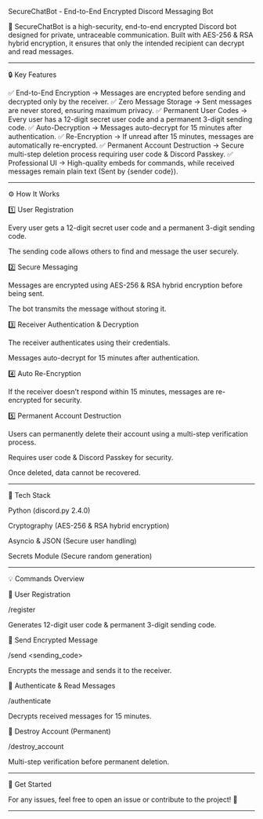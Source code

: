SecureChatBot - End-to-End Encrypted Discord Messaging Bot

🚀 SecureChatBot is a high-security, end-to-end encrypted Discord bot designed for private, untraceable communication. Built with AES-256 & RSA hybrid encryption, it ensures that only the intended recipient can decrypt and read messages.


---

🔒 Key Features

✅ End-to-End Encryption → Messages are encrypted before sending and decrypted only by the receiver.
✅ Zero Message Storage → Sent messages are never stored, ensuring maximum privacy.
✅ Permanent User Codes → Every user has a 12-digit secret user code and a permanent 3-digit sending code.
✅ Auto-Decryption → Messages auto-decrypt for 15 minutes after authentication.
✅ Re-Encryption → If unread after 15 minutes, messages are automatically re-encrypted.
✅ Permanent Account Destruction → Secure multi-step deletion process requiring user code & Discord Passkey.
✅ Professional UI → High-quality embeds for commands, while received messages remain plain text (Sent by {sender code}).


---

⚙️ How It Works

1️⃣ User Registration

Every user gets a 12-digit secret user code and a permanent 3-digit sending code.

The sending code allows others to find and message the user securely.


2️⃣ Secure Messaging

Messages are encrypted using AES-256 & RSA hybrid encryption before being sent.

The bot transmits the message without storing it.


3️⃣ Receiver Authentication & Decryption

The receiver authenticates using their credentials.

Messages auto-decrypt for 15 minutes after authentication.


4️⃣ Auto Re-Encryption

If the receiver doesn’t respond within 15 minutes, messages are re-encrypted for security.


5️⃣ Permanent Account Destruction

Users can permanently delete their account using a multi-step verification process.

Requires user code & Discord Passkey for security.

Once deleted, data cannot be recovered.



---

🔧 Tech Stack

Python (discord.py 2.4.0)

Cryptography (AES-256 & RSA hybrid encryption)

Asyncio & JSON (Secure user handling)

Secrets Module (Secure random generation)



---

💡 Commands Overview

🔹 User Registration

/register

Generates 12-digit user code & permanent 3-digit sending code.


🔹 Send Encrypted Message

/send <sending_code> <message>

Encrypts the message and sends it to the receiver.


🔹 Authenticate & Read Messages

/authenticate

Decrypts received messages for 15 minutes.


🔹 Destroy Account (Permanent)

/destroy_account

Multi-step verification before permanent deletion.



---

🔗 Get Started

For any issues, feel free to open an issue or contribute to the project! 🚀


---
